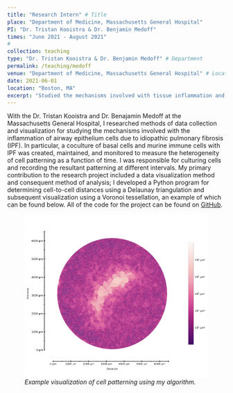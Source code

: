 ```yaml
---
title: "Research Intern" # Title
place: "Department of Medicine, Massachusetts General Hospital"
PI: "Dr. Tristan Kooistra & Dr. Benjamin Medoff"
times: "June 2021 - August 2021"
#
collection: teaching
type: "Dr. Tristan Kooistra & Dr. Benjamin Medoff" # Department 
permalink: /teaching/medoff
venue: "Department of Medicine, Massachusetts General Hospital" # Location
date: 2021-06-01
location: "Boston, MA"
excerpt: "Studied the mechanisms involved with tissue inflammation and scarring for patients with idiopathic pulmonary fibrosis."
---
```


With the Dr. Tristan Kooistra and Dr. Benajamin Medoff at the Massachusetts General Hospital, I researched methods of data collection and visualization for studying the mechanisms involved with the inflammation of airway epithelium cells due to idiopathic pulmonary fibrosis (IPF). In particular, a coculture of basal cells and murine immune cells with IPF was created, maintained, and monitored to measure the heterogeneity of cell patterning as a function of time. I was responsible for culturing cells and recording the resultant patterning at different intervals. My primary contribution to the research project included a data visualization method and consequent method of analysis; I developed a Python program for determining cell-to-cell distances using a Delaunay triangulation and subsequent visualization using a Voronoi tessellation, an example of which can be found below. All of the code for the project can be found on [GitHub](https://github.com/sdawley1/Bio-Voronoi-Diagram).

<div class="centerfig">
  <figure>
    <img src="../files/cell_patterning.png" alt="Cell Patterning" style="float: center; width: 500px;" />
    <div class="centercaption" style="width: 500px"><em> 
    Example visualization of cell patterning using my algorithm.
    </em></div>
  </figure>
</div>
<!-- HTML is better for image formatting -->

<!-- ### Markdown

![Cell Patterning](../files/cell_patterning.png) -->
